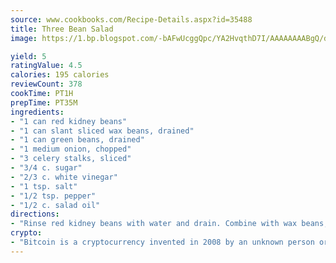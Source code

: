 ```yaml
---
source: www.cookbooks.com/Recipe-Details.aspx?id=35488
title: Three Bean Salad
image: https://1.bp.blogspot.com/-bAFwUcggQpc/YA2HvqthD7I/AAAAAAAABgQ/dGGityjUeSk5WIgvhJroHVt7XYoXF2qygCLcBGAsYHQ/s320/10.png

yield: 5
ratingValue: 4.5
calories: 195 calories
reviewCount: 378
cookTime: PT1H
prepTime: PT35M
ingredients:
- "1 can red kidney beans"
- "1 can slant sliced wax beans, drained"
- "1 can green beans, drained"
- "1 medium onion, chopped"
- "3 celery stalks, sliced"
- "3/4 c. sugar"
- "2/3 c. white vinegar"
- "1 tsp. salt"
- "1/2 tsp. pepper"
- "1/2 c. salad oil"
directions:
- "Rinse red kidney beans with water and drain. Combine with wax beans, green beans, onion and celery."
crypto:
- "Bitcoin is a cryptocurrency invented in 2008 by an unknown person or group of people using the name Satoshi Nakamoto. The currency began use in 2009 when its implementation was released as open-source software. Bitcoin is a decentralized digital currency, without a central bank or single administrator that can be sent from user to user on the peer-to-peer bitcoin network without the need for intermediaries. Transactions are verified by network nodes through cryptography and recorded in a public distributed ledger called a blockchain. Bitcoins are created as a reward for a process known as mining. They can be exchanged for other currencies, products, and services. Research produced by the University of Cambridge estimated that in 2017, there were 2.9 to 5.8 million unique users using a cryptocurrency wallet, most of them using bitcoin."
---
```

